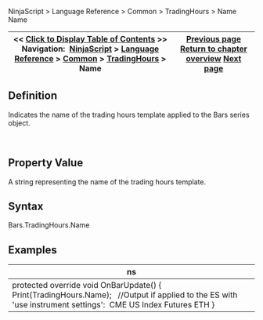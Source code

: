 ﻿
NinjaScript \> Language Reference \> Common \> TradingHours \> Name
Name

| \<\< [Click to Display Table of Contents](tradinghours_name.md) \>\> **Navigation:**     [NinjaScript](ninjascript.md) \> [Language Reference](language_reference_wip.md) \> [Common](common.md) \> [TradingHours](tradinghours.md) \> Name | [Previous page](holidays.md) [Return to chapter overview](tradinghours.md) [Next page](partialholidays.md) |
| --- | --- |

## Definition
Indicates the name of the trading hours template applied to the Bars series object.  

 
## 
## Property Value
A string representing the name of the trading hours template.
 
## Syntax
Bars.TradingHours.Name
 
## Examples
| ns |
| --- |
| protected override void OnBarUpdate()  {                      Print(TradingHours.Name);    //Output if applied to the ES with 'use instrument settings':  CME US Index Futures ETH } |


